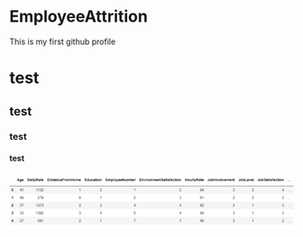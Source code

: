 # EmployeeAttrition
This is my first github profile
# test
## test
### test
#### test
![images](images/final.png)
